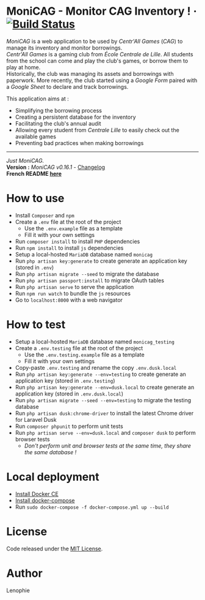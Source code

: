 # MoniCAG - Monitor CAG Inventory ! · [![Build Status](https://travis-ci.com/Lenophie/MoniCAG.svg?branch=master)](https://travis-ci.com/Lenophie/MoniCAG)

*MoniCAG* is a web application to be used by *Centr'All Games* (*CAG*) to manage its inventory and monitor borrowings.  
*Centr'All Games* is a gaming club from *École Centrale de Lille*. All students from the school can come and play the club's games, or borrow them to play at home.  
Historically, the club was managing its assets and borrowings with paperwork. More recently, the club started using a *Google Form* paired with a *Google Sheet* to declare and track borrowings.  

This application aims at :
* Simplifying the borrowing process
* Creating a persistent database for the inventory
* Facilitating the club's annual audit
* Allowing every student from *Centrale Lille* to easily check out the available games
* Preventing bad practices when making borrowings

---

*Just MoniCAG.*  
**Version :** *MoniCAG v0.16.1* - [Changelog](./changelog.md)  
**French README [here](./readme.fr-FR.md)**

# How to use

* Install `Composer` and `npm`
* Create a `.env` file at the root of the project
    * Use the `.env.example` file as a template
    * Fill it with your own settings
* Run `composer install` to install `PHP` dependencies
* Run `npm install` to install `js` dependencies
* Setup a local-hosted `MariaDB` database named `monicag`
* Run `php artisan key:generate` to create generate an application key (stored in `.env`)
* Run `php artisan migrate --seed` to migrate the database
* Run `php artisan passport:install` to migrate OAuth tables
* Run `php artisan serve` to serve the application
* Run `npm run watch` to bundle the `js` resources
* Go to `localhost:8000` with a web navigator

# How to test

* Setup a local-hosted `MariaDB` database named `monicag_testing`
* Create a `.env.testing` file at the root of the project
    * Use the `.env.testing.example` file as a template
    * Fill it with your own settings
* Copy-paste `.env.testing` and rename the copy `.env.dusk.local`
* Run `php artisan key:generate --env=testing` to create generate an application key (stored in `.env.testing`)
* Run `php artisan key:generate --env=dusk.local` to create generate an application key (stored in `.env.dusk.local`)
* Run `php artisan migrate --seed --env=testing` to migrate the testing database
* Run `php artisan dusk:chrome-driver` to install the latest Chrome driver for Laravel Dusk
* Run `composer phpunit` to perform unit tests
* Run `php artisan serve --env=dusk.local` and `composer dusk` to perform browser tests
    * *Don't perform unit and browser tests at the same time, they share the same database !*

# Local deployment

* [Install Docker CE](https://docs.docker.com/install/)
* [Install docker-compose](https://docs.docker.com/compose/install/)
* Run `sudo docker-compose -f docker-compose.yml up --build`


# License

Code released under the [MIT License](./LICENSE).

# Author

Lenophie
